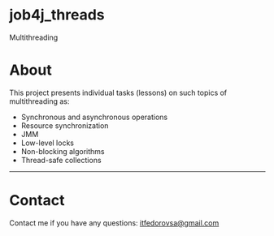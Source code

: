 # job4j_threads

Multithreading

# About

This project presents individual tasks (lessons) on such topics of multithreading as:

- Synchronous and asynchronous operations
- Resource synchronization
- JMM
- Low-level locks
- Non-blocking algorithms
- Thread-safe collections

***

# Contact

Contact me if you have any questions: itfedorovsa@gmail.com